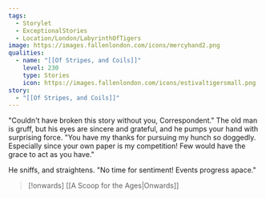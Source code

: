```yaml
---
tags:
  - Storylet
  - ExceptionalStories
  - Location/London/LabyrinthOfTigers
image: https://images.fallenlondon.com/icons/mercyhand2.png
qualities:
  - name: "[[Of Stripes, and Coils]]"
    level: 230
    type: Stories
    icon: https://images.fallenlondon.com/icons/estivaltigersmall.png
story:
  - "[[Of Stripes, and Coils]]"
---
```

"Couldn't have broken this story without you, Correspondent." The old man is gruff, but his eyes are sincere and grateful, and he pumps your hand with surprising force. "You have my thanks for pursuing my hunch so doggedly. Especially since your own paper is my competition! Few would have the grace to act as you have."

He sniffs, and straightens. "No time for sentiment! Events progress apace."


> [!onwards] [[A Scoop for the Ages|Onwards]]